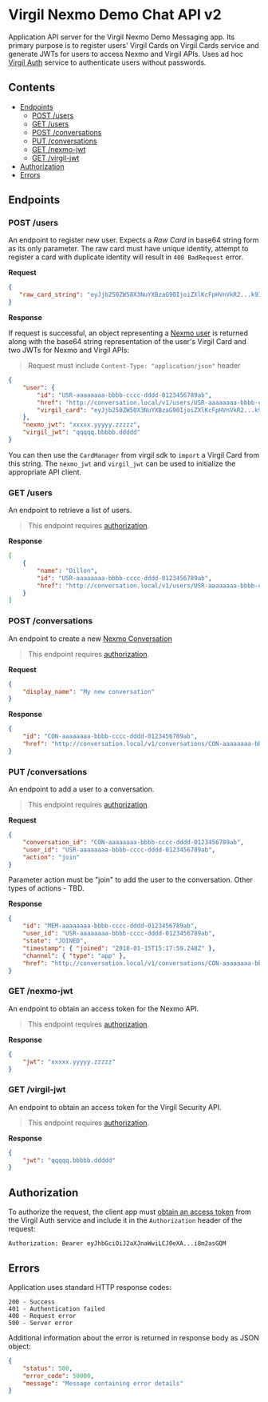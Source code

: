 # Virgil Nexmo Demo Chat API v2

Application API server for the Virgil Nexmo Demo Messaging app. Its primary purpose is to register users' Virgil Cards
on  Virgil Cards service and generate JWTs for users to access Nexmo and Virgil APIs. Uses ad hoc
[Virgil Auth](https://github.com/VirgilSecurity/virgil-services-auth) service to authenticate users without passwords.

 ## Contents
 * [Endpoints](#endpoints)
    * [POST /users](#post-users)
    * [GET /users](#get-users)
    * [POST /conversations](#post-conversations)
    * [PUT /conversations](#put-conversations)
    * [GET /nexmo-jwt](#get-nexmo-jwt)
    * [GET /virgil-jwt](#get-virgil-jwt)
 * [Authorization](#authorization)
 * [Errors](#errors)
 
 ## Endpoints
 
 ### POST /users
 
 An endpoint to register new user. Expects a _Raw Card_ in base64 string form as its only parameter.
 The raw card must have unique identity, attempt to register a card with duplicate identity will result in
 `400 BadRequest` error.
 
 **Request**
 ```json
{
	"raw_card_string": "eyJjb250ZW50X3NuYXBzaG90IjoiZXlKcFpHVnVkR2...k9In19fQ=="
}
```

**Response**

If request is successful, an object representing a [Nexmo user](https://developer.nexmo.com/stitch/in-app-messaging/guides/simple-conversation)
is returned along with the base64 string representation of the user's Virgil Card and two JWTs for Nexmo and Virgil
APIs:

> Request must include `Content-Type: "application/json"` header 
 
```json
{
	"user": {
		"id": "USR-aaaaaaaa-bbbb-cccc-dddd-0123456789ab",
		"href": "http://conversation.local/v1/users/USR-aaaaaaaa-bbbb-cccc-dddd-0123456789ab",
		"virgil_card": "eyJjb250ZW50X3NuYXBzaG90IjoiZXlKcFpHVnVkR2...k9In19fQ=="
	},
	"nexmo_jwt": "xxxxx.yyyyy.zzzzz",
	"virgil_jwt": "qqqqq.bbbbb.ddddd"
}
```
You can then use the `CardManager` from virgil sdk to `import` a Virgil Card from this string. The `nexmo_jwt` and
 `virgil_jwt` can be used to initialize the appropriate API client.

### GET /users

An endpoint to retrieve a list of users.

> This endpoint requires [authorization](#authorization).

**Response**

```json
[
	{
		"name": "Dillon",
		"id": "USR-aaaaaaaa-bbbb-cccc-dddd-0123456789ab",
		"href": "http://conversation.local/v1/users/USR-aaaaaaaa-bbbb-cccc-dddd-0123456789ab"
	}
]
```

### POST /conversations

An endpoint to create a new [Nexmo Conversation](https://developer.nexmo.com/stitch/in-app-messaging/guides/simple-conversation)

> This endpoint requires [authorization](#authorization).

**Request**

```json
{
	"display_name": "My new conversation" 
}
```

**Response**

```json
{
	"id": "CON-aaaaaaaa-bbbb-cccc-dddd-0123456789ab",
	"href": "http://conversation.local/v1/conversations/CON-aaaaaaaa-bbbb-cccc-dddd-0123456789ab"
}
```
   
### PUT /conversations

An endpoint to add a user to a conversation.

> This endpoint requires [authorization](#authorization).

**Request**

```json
{
	"conversation_id": "CON-aaaaaaaa-bbbb-cccc-dddd-0123456789ab",
	"user_id": "USR-aaaaaaaa-bbbb-cccc-dddd-0123456789ab",
	"action": "join"
}
```

Parameter action must be "join" to add the user to the conversation. Other types of actions - TBD.

**Response**

```json
{ 
	"id": "MEM-aaaaaaaa-bbbb-cccc-dddd-0123456789ab",
	"user_id": "USR-aaaaaaaa-bbbb-cccc-dddd-0123456789ab",
	"state": "JOINED",
	"timestamp": { "joined": "2018-01-15T15:17:59.248Z" },
	"channel": { "type": "app" },
	"href": "http://conversation.local/v1/conversations/CON-aaaaaaaa-bbbb-cccc-dddd-0123456789ab/members/MEM-aaaaaaaa-bbbb-cccc-dddd-0123456789ab"
}
```

### GET /nexmo-jwt

An endpoint to obtain an access token for the Nexmo API.
 
> This endpoint requires [authorization](#authorization).

**Response**
```json
{
	"jwt": "xxxxx.yyyyy.zzzzz"
}
```

### GET /virgil-jwt

An endpoint to obtain an access token for the Virgil Security API.

> This endpoint requires [authorization](#authorization).

**Response**
```json
{
	"jwt": "qqqqq.bbbbb.ddddd"
}
```


## Authorization

To authorize the request, the client app must [obtain an access token](https://github.com/VirgilSecurity/virgil-services-auth#post-v5authorizationactionsobtain-access-token)
from the Virgil Auth service and include it in the `Authorization` header of the request:

```
Authorization: Bearer eyJhbGciOiJ2aXJnaWwiLCJ0eXA...i8m2asGQM
```

## Errors

Application uses standard HTTP response codes:

```
200 - Success
401 - Authentication failed
400 - Request error
500 - Server error
```

Additional information about the error is returned in response body as JSON object:
```json
{
	"status": 500,
	"error_code": 50000,
	"message": "Message containing error details"
}
```
